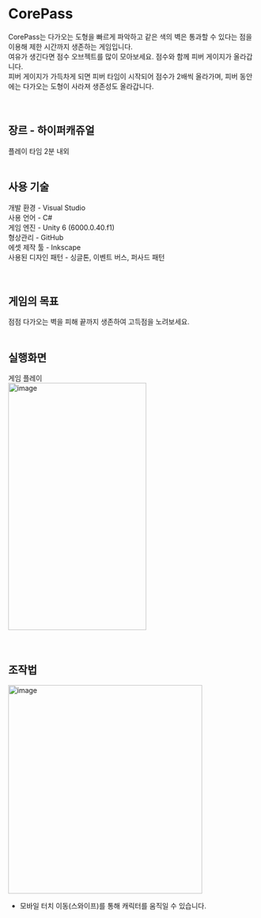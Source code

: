 # CorePass
CorePass는 다가오는 도형을 빠르게 파악하고 같은 색의 벽은 통과할 수 있다는 점을 이용해 제한 시간까지 생존하는 게임입니다.<br/>
여유가 생긴다면 점수 오브젝트를 많이 모아보세요. 점수와 함께 피버 게이지가 올라갑니다. <br/>
피버 게이지가 가득차게 되면 피버 타임이 시작되어 점수가 2배씩 올라가며, 피버 동안에는 다가오는 도형이 사라져 생존성도 올라갑니다.<br/>
</br></br>

## 장르 - 하이퍼캐쥬얼
플레이 타임 2분 내외
</br></br>

## 사용 기술
개발 환경 - Visual Studio<br/>
사용 언어 - C#</br>
게임 엔진 - Unity 6 (6000.0.40.f1)<br/>
형상관리 - GitHub<br/>
에셋 제작 툴 - Inkscape<br/>
사용된 디자인 패턴 - 싱글톤, 이벤트 버스, 퍼사드 패턴<br/>
</br></br>

## 게임의 목표
점점 다가오는 벽을 피해 끝까지 생존하여 고득점을 노려보세요.
</br></br>

## 실행화면
게임 플레이</br>
<img width="279" height="499" alt="image" src="https://github.com/user-attachments/assets/ac86f944-2694-427e-b22f-1e08598d0403" /></br>
</br></br>

## 조작법
<img width="392" height="421" alt="image" src="https://github.com/user-attachments/assets/d0cf02f7-ec1d-43df-af23-ff3c7f56fc77" />

- 모바일 터치 이동(스와이프)를 통해 캐릭터를 움직일 수 있습니다.
